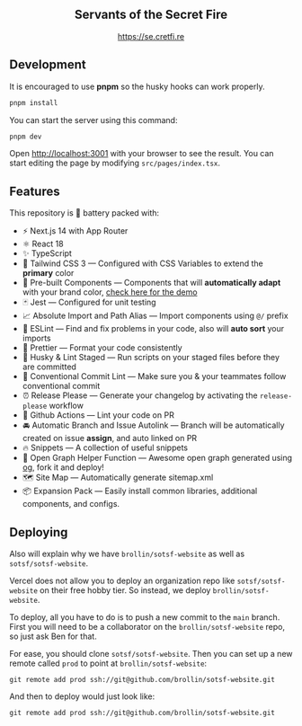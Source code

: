 <div align="center">
  <h2>Servants of the Secret Fire</h2>
  <p><a href="https://se.cretfi.re"> https://se.cretfi.re</a></p>
</div>

## Development

It is encouraged to use **pnpm** so the husky hooks can work properly.

```bash
pnpm install
```

You can start the server using this command:

```bash
pnpm dev
```

Open [http://localhost:3001](http://localhost:3001) with your browser to see the result. You can start editing the page by modifying `src/pages/index.tsx`.

## Features

This repository is 🔋 battery packed with:

- ⚡️ Next.js 14 with App Router
- ⚛️ React 18
- ✨ TypeScript
- 💨 Tailwind CSS 3 — Configured with CSS Variables to extend the **primary** color
- 💎 Pre-built Components — Components that will **automatically adapt** with your brand color, [check here for the demo](https://tsnext-tw.thcl.dev/components)
- 🃏 Jest — Configured for unit testing
- 📈 Absolute Import and Path Alias — Import components using `@/` prefix
- 📏 ESLint — Find and fix problems in your code, also will **auto sort** your imports
- 💖 Prettier — Format your code consistently
- 🐶 Husky & Lint Staged — Run scripts on your staged files before they are committed
- 🤖 Conventional Commit Lint — Make sure you & your teammates follow conventional commit
- ⏰ Release Please — Generate your changelog by activating the `release-please` workflow
- 👷 Github Actions — Lint your code on PR
- 🚘 Automatic Branch and Issue Autolink — Branch will be automatically created on issue **assign**, and auto linked on PR
- 🔥 Snippets — A collection of useful snippets
- 👀 Open Graph Helper Function — Awesome open graph generated using [og](https://github.com/theodorusclarence/og), fork it and deploy!
- 🗺 Site Map — Automatically generate sitemap.xml
- 📦 Expansion Pack — Easily install common libraries, additional components, and configs.

## Deploying

Also will explain why we have `brollin/sotsf-website` as well as `sotsf/sotsf-website`.

Vercel does not allow you to deploy an organization repo like `sotsf/sotsf-website` on their free hobby tier. So instead, we deploy `brollin/sotsf-website`.

To deploy, all you have to do is to push a new commit to the `main` branch. First you will need to be a collaborator on the `brollin/sotsf-website` repo, so just ask Ben for that.

For ease, you should clone `sotsf/sotsf-website`. Then you can set up a new remote called `prod` to point at `brollin/sotsf-website`:

```
git remote add prod ssh://git@github.com/brollin/sotsf-website.git
```

And then to deploy would just look like:

```
git remote add prod ssh://git@github.com/brollin/sotsf-website.git
```
